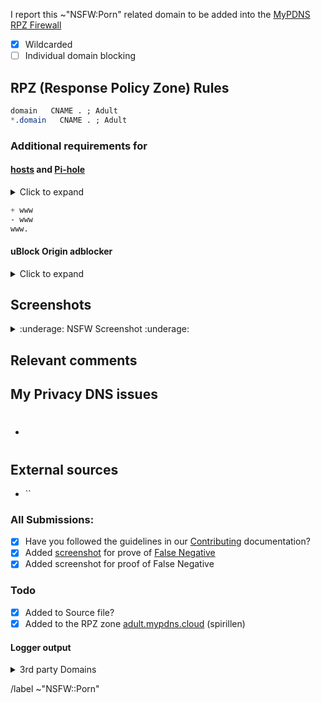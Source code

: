 I report this ~"NSFW:Porn" related domain to be added into the [MyPDNS RPZ Firewall][mpdrf]

- [X] Wildcarded
- [ ] Individual domain blocking

## RPZ (Response Policy Zone) Rules

```css
domain   CNAME . ; Adult
*.domain   CNAME . ; Adult
```

### Additional requirements for

#### [hosts] and [Pi-hole]
<details><summary>Click to expand</summary>

```css
NULL
```

</details>

```css
+ www
- www
www.
```

#### uBlock Origin adblocker
<details><summary>Click to expand</summary>

```css
N/A
```

</details>


## Screenshots

<details><summary>:underage: NSFW Screenshot :underage:</summary>



</details>

## Relevant comments


## My Privacy DNS issues

- #

## External sources
- ``

### All Submissions:
- [X] Have you followed the guidelines in our [Contributing](CONTRIBUTING.md) documentation?
- [X] Added [screenshot] for prove of [False Negative][FN]
- [X] Added screenshot for proof of False Negative

### Todo
- [X] Added to Source file?
- [X] Added to the RPZ zone [adult.mypdns.cloud][adultmypdnscloud] (spirillen)

#### Logger output

<details><summary>3rd party Domains</summary>

```python
N/A
```

</details>

/label ~"NSFW::Porn"

[adultmypdnscloud]: https://mypdns.org/mypdns/support/-/wikis/RPZ-List#adultmypdnscloud "Rpz Zone for blocking Porn"
[FN]: https://mypdns.org/MypDNS/support/-/wikis/False-Negative "About False Positive"
[hosts]: https://mypdns.org/mypdns/support/-/wikis/dns/DnsHosts "Hosts files a outdated blacklist format"
[issue]: https://mypdns.org/my-privacy-dns/matrix/-/issues "My Privacy DNS Domain records"
[mpdrf]: https://mypdns.org/my-privacy-dns/matrix/-/tree/master/source/porn_filters "My Privacy DNS RPZ Parental Firewall Filter"
[MR]: https://mypdns.org/my-privacy-dns/matrix/-/merge_requests "My Privacy DNS Merge Requests"
[Pi-hole]: https://mypdns.org/my-privacy-dns/matrix/-/blob/master/source/porn_filters/README.md#pi-hole "What is Pi-hole and it limitations"
[screenshot]: https://mypdns.org/MypDNS/support/-/wikis/Screenshot "What is a screenshot"
